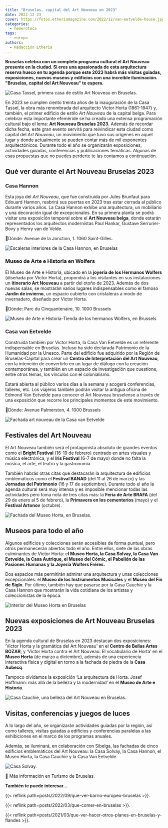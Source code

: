 ```yaml
---
title: "Bruselas, capital del Art Nouveau en 2023"
date: 2022-12-23
cover: https://fotos.etheriamagazine.com/2022/12/van-eetvelde-house.jpg
categories: 
  - hemeroteca
tags: 
  - europa
authors: 
  - Redacción Etheria
---
```


**Bruselas celebra con un completo programa cultural el Art Nouveau presente en la 
ciudad. Si eres una apasionada de esta arquitectura reserva hueco en tu agenda porque 
este 2023 habrá más visitas guiadas, exposiciones, nuevos museos y edificios con una 
increíble iluminación. "Bruselas, capital del Art Nouveau" te espera.** 

![Casa Tassel, primera casa de estilo Art Nouveau en Bruselas.](https://fotos.etheriamagazine.com/2022/12/casa-tassel-bruselas.jpg "Casa Tassel, primera casa de estilo Art Nouveau en Bruselas.")

En 2023 se cumplen ciento treinta años de la inauguración de la Casa Tassel, la obra más 
renombrada del arquitecto Victor Horta (1861-1947) y, también, el primer edificio de 
estilo _Art Nouveau_ de la capital belga. Para celebrar esta importante efeméride se ha 
creado una extensa programación cultural bajo el lema: **Art Nouveau Bruselas 2023.** 
Además de recordar dicha fecha, este gran evento servirá para reivindicar esta ciudad 
como capital del _Art Nouveau_, un movimiento que tuvo sus orígenes en aquel lugar y 
donde actualmente se pueden contar más de mil exponentes arquitectónicos. Durante todo 
el año se organizarán exposiciones, actividades guiadas, conferencias y publicaciones 
temáticas. Algunas de esas propuestas que no puedes perderte te las contamos a 
continuación. 

## Qué ver durante el Art Nouveau Bruselas 2023

### Casa Hannon

Esta joya del _Art Nouveau_, que fue construida por Jules Brunfaut para Edouard Hannon, 
reabrirá sus puertas en 2023 tras estar cerrada al público durante varios años. La Casa 
Hannon exhibe una arquitectura, un mobiliario y una decoración igual de excepcionales. 
En su primera planta se podrá visitar una exposición temporal sobre el **Art Nouveau 
belga**, donde estarán representados los arquitectos modernistas Paul Hankar, Gustave 
Serrurier-Bovy y Henry van de Velde. 

📍Dónde: Avenue de la Jonction, 1. 1060 Saint-Gilles. 

![Escaleras interiores de la Casa Hannon, en Bruselas](https://fotos.etheriamagazine.com/2022/12/Hotel-Hannon.jpg "Casa Hannon. © Visit Brussels/Jean-Paul Remy.")

### Museo de Arte e Historia en Wolfers

El Museo de Arte e Historia, ubicado en la **joyería de los Hermanos Wolfers** (diseñada 
por Victor Horta), propondrá a los visitantes en sus instalaciones un **itinerario Art 
Nouveau** a partir del otoño de 2023. Además de dos nuevas salas, se mostrarán varios 
lugares indispensables como el famoso **Jardín de invierno**, un espacio cubierto con 
cristaleras a modo de invernadero, diseñado por Victor Horta. 

📍Dónde: Parc du Cinquantenaire, 10. 1000 Brussels 

![Museo de Arte e Historia-Tienda de los hermanos Wolfers, en  Brussels](https://fotos.etheriamagazine.com/2022/12/museo-historia-arte-bruselas.jpg "Museo de Arte e Historia-antigua joyería de los hermanos Wolfers. © Visit Brussels")

### Casa van Eetvelde

Construida también por Victor Horta, la Casa Van Eetvelde es un referente indispensable 
en Bruselas. Incluso ha sido declarada Patrimonio de la Humanidad por la Unesco. Parte 
del edificio fue adquirido por la Región de Bruselas-Capital para crear un **Centro de 
Interpretación del Art Nouveau**, con la intención de convertirlo en un lugar de diálogo 
con la creación contemporánea, y también en un espacio de investigación que cuestione, 
entre otros temas, los vínculos con el colonialismo. 

Estará abierta al público varios días a la semana y acogerá conferencias, talleres, etc. 
Los viajeros también podrán visitar la antigua oficina de Edmond Van Eetvelde para 
conocer el Art Nouveau bruselense a través de una exposición que recorre los principales 
momentos de este movimiento. 

📍Dónde: Avenue Palmerston, 4. 1000 Brussels 

![Fachada art nouveau de la Casa van Eetvelde](https://fotos.etheriamagazine.com/2022/12/van-eetvelde-house.jpg "Casa van Eetvelde. © Visit Brussels")

## Festivales del Art Nouveau

El Art Nouveau también será el protagonista absoluto de grandes eventos como el **Bright 
Festival** (16-19 de febrero) centrado en artes visuales y música electrónica, y el 
**Iris Festival** (6-7 de mayo) donde no falta la música, el arte, el teatro y la 
gastronomía. 

También habrás otras citas que destacarán la arquitectura de edificios emblemáticos como 
el **Festival BANAD** (del 11 al 26 de marzo) y las **Jornadas del Patrimonio** (16 y 17 
de septiembre). Durante todo el año la agenda cultural será muy intensa y es imposible 
mencionar todas las actividades pero toma nota de tres citas más: la **Feria de Arte 
BRAFA** (del 29 de enero al 5 de febrero), la **Primavera en los cementerios** (mayo) y 
el **Festival Artonov** (octubre). 

![Fachada del Museo Horta, en Bruselas.](https://fotos.etheriamagazine.com/2022/12/Musee-Horta.jpg "Museo Horta, en Bruselas. © Visit Brussels/ Jean-Paul Remy")

## Museos para todo el año

Algunos edificios y colecciones serán accesibles de forma puntual, pero otros 
permanecerán abiertos todo el año. Entre ellos, siete de las obras culminantes de Victor 
Horta: e**l Museo Horta, la Casa Solvay, la Casa Van Eetvelde, la Casa Autrique, el 
Museo del Cómic, el Pabellón de las Pasiones Humanas y la Joyería Wolfers Frères.** 

Dos espacios más permitirán admirar una arquitectura y unas colecciones excepcionales: 
el **Museo de los Instrumentos Musicales** y el **Museo del Fin de Siglo**. Por último, 
también hay que pasarse por la Casa Cauchie y la Casa Hannon que mostrarán la vida 
cotidiana de los artistas y coleccionistas de la época. 

![Interior del Museo Horta en Bruselas](https://fotos.etheriamagazine.com/2022/12/Musee-Horta-1.jpg "Museo Horta. © Visit Brussels/ Jean-Paul Remy")

## Nuevas exposiciones de Art Nouveau Bruselas 2023

En la agenda cultural de Bruselas en 2023 destacan dos exposiciones: ‘Victor Horta y la 
gramática del Art Nouveau’ en el **Centro de Bellas Artes BOZAR**; y ‘Victor Horta 
contra el Art Nouveau. El vocabulario de Horta’ en el **Museo Horta** (de marzo a 
diciembre), además de una experiencia interactiva física y digital en torno a la fachada 
de piedra de la **Casa Aubecq**. 

Tampoco olvidamos la exposición ‘La arquitectura de Horta. Josef Hoffmann: más allá de 
la belleza y la modernidad’ en el **Museo de Arte e Historia**. 

![Casa Cauchie, una belleza del Art Nouveau en Bruselas.](https://fotos.etheriamagazine.com/2022/12/Maison-Cauchie.jpg "Casa Cauchie, una belleza del Art Nouveau en Bruselas. © Visit Brussels/ Jean-Paul Remy")

## Visitas, conferencias y juegos de luces

A lo largo del año, se organizarán actividades guiadas por la región, así como talleres, 
visitas guiadas a edificios y conferencias paralelas a las exhibiciones en el marco de 
los programas anuales. 

Además, se iluminará, en colaboración con Sibelga, las fachadas de cinco edificios 
emblemáticos del Art Nouveau: la Casa Solvay, la Casa Hannon, el Museo Horta, la Casa 
Cauchie y la Casa Van Eetvelde. 

![Casa Solvay.](https://fotos.etheriamagazine.com/2022/12/casa-solvay-bruselas.jpg "Casa Solvay. © Visit Brussels")

📌 Más información en Turismo de Bruselas. 

**También te puede interesar...** 

{{< reflink path=posts/2022/09/que-ver-barrio-europeo-bruselas >}}. 

{{< reflink path=posts/2022/03/que-comer-en-bruselas >}}. 

{{< reflink path=posts/2021/03/que-ver-hacer-otros-planes-en-bruselas-y-flandes >}}.
